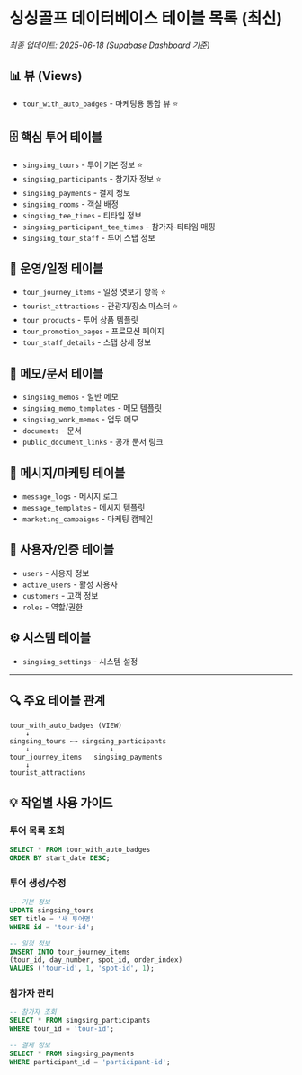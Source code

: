 # 싱싱골프 데이터베이스 테이블 목록 (최신)
*최종 업데이트: 2025-06-18 (Supabase Dashboard 기준)*

## 📊 뷰 (Views)
- `tour_with_auto_badges` - 마케팅용 통합 뷰 ⭐

## 🗄️ 핵심 투어 테이블
- `singsing_tours` - 투어 기본 정보 ⭐
- `singsing_participants` - 참가자 정보 ⭐
- `singsing_payments` - 결제 정보
- `singsing_rooms` - 객실 배정
- `singsing_tee_times` - 티타임 정보
- `singsing_participant_tee_times` - 참가자-티타임 매핑
- `singsing_tour_staff` - 투어 스탭 정보

## 🚀 운영/일정 테이블
- `tour_journey_items` - 일정 엿보기 항목 ⭐
- `tourist_attractions` - 관광지/장소 마스터 ⭐
- `tour_products` - 투어 상품 템플릿
- `tour_promotion_pages` - 프로모션 페이지
- `tour_staff_details` - 스탭 상세 정보

## 📝 메모/문서 테이블
- `singsing_memos` - 일반 메모
- `singsing_memo_templates` - 메모 템플릿
- `singsing_work_memos` - 업무 메모
- `documents` - 문서
- `public_document_links` - 공개 문서 링크

## 💬 메시지/마케팅 테이블
- `message_logs` - 메시지 로그
- `message_templates` - 메시지 템플릿
- `marketing_campaigns` - 마케팅 캠페인

## 👥 사용자/인증 테이블
- `users` - 사용자 정보
- `active_users` - 활성 사용자
- `customers` - 고객 정보
- `roles` - 역할/권한

## ⚙️ 시스템 테이블
- `singsing_settings` - 시스템 설정

---

## 🔍 주요 테이블 관계
```
tour_with_auto_badges (VIEW)
    ↓
singsing_tours ←→ singsing_participants
    ↓                    ↓
tour_journey_items   singsing_payments
    ↓
tourist_attractions
```

## 💡 작업별 사용 가이드

### 투어 목록 조회
```sql
SELECT * FROM tour_with_auto_badges 
ORDER BY start_date DESC;
```

### 투어 생성/수정
```sql
-- 기본 정보
UPDATE singsing_tours 
SET title = '새 투어명' 
WHERE id = 'tour-id';

-- 일정 정보
INSERT INTO tour_journey_items 
(tour_id, day_number, spot_id, order_index)
VALUES ('tour-id', 1, 'spot-id', 1);
```

### 참가자 관리
```sql
-- 참가자 조회
SELECT * FROM singsing_participants 
WHERE tour_id = 'tour-id';

-- 결제 정보
SELECT * FROM singsing_payments 
WHERE participant_id = 'participant-id';
```
